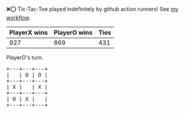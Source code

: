 :x::o: Tic-Tac-Toe played indefinitely by github action runners! See [my workflow](.github/workflows/play.yaml).

|PlayerX wins|PlayerO wins|Ties|
|-|-|-|
|927|869|431|

PlayerO's turn.

<pre>
+---+---+---+
|   | O | O |
+---+---+---+
| X |   | X |
+---+---+---+
| O | X |   |
+---+---+---+
</pre>